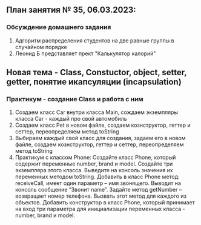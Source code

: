 ## План занятия № 35, 06.03.2023:

### Обсуждение домашнего задания
1. Адгоритм распределения студентов на две равные группы в случайном порядке
2. Леонид Б представляет прект "Калькулятор калорий"

## Новая тема - Class, Constuctor, object, setter, getter, понятие икапсуляции (incapsulation)


### Практикум - создание Class и работа с ним 
1. Создаем класс Car внутри класса Main, сождаем экземпляры класса Car - каждый про свой автомобиль  
2. Создаем класс Pet в новом файле, создаем кознструктор, геттер и сеттер, переопределяем метод toString
3. Выбираем каждый свой класс для создания, задаем его в новом файле, создаем кознструктор, геттер и сеттер, 
переопределяем метод toString
4. Практикум с классом Phone:
   Создайте класс Phone, который содержит переменные number, brand и model.
   Создайте три экземпляра этого класса.
   Выведите на консоль значения их переменных методом toString.
   Добавить в класс Phone метод: receiveCall, имеет один параметр – имя звонящего.
   Выводит на консоль сообщение “Звонит name”.
   Задайте метод getNumber – возвращает номер телефона.
   Вызвать этот метод для каждого из объектов.
   Добавить конструктор в класс Phone, который принимает на вход три параметра
   для инициализации переменных класса - number, brand и model.





